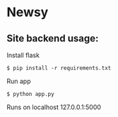 # Newsy

## Site backend usage:

Install flask
```
$ pip install -r requirements.txt
```

Run app
```
$ python app.py
```

Runs on localhost 127.0.0.1:5000